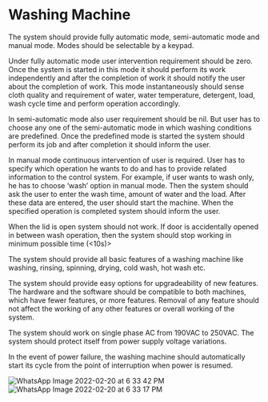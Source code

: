 # Washing Machine #
The system should provide fully automatic mode, semi-automatic mode and manual mode. Modes should be selectable by a keypad.

Under fully automatic mode user intervention requirement should be zero. Once the system is started in this mode it should perform its work independently and after the completion of work it should notify the user about the completion of work. This mode instantaneously should sense cloth quality and requirement of water, water temperature, detergent, load, wash cycle time and perform operation accordingly.

In semi-automatic mode also user requirement should be nil. But user has to choose any one of the semi-automatic mode in which washing conditions are predefined. Once the predefined mode is started the system should perform its job and after completion it should inform the user.

In manual mode continuous intervention of user is required. User has to specify which operation he wants to do and has to provide related information to the control system. For example, if user wants to wash only, he has to choose ‘wash’ option in manual mode. Then the system should ask the user to enter the wash time, amount of water and the load. After these data are entered, the user should start the machine. When the specified operation is completed system should inform the user.

When the lid is open system should not work. If door is accidentally opened in between wash operation, then the system should stop working in minimum possible time (<10s)>

The system should provide all basic features of a washing machine like washing, rinsing, spinning, drying, cold wash, hot wash etc.

The system should provide easy options for upgradeability of new features. The hardware and the software should be compatible to both machines, which have fewer features, or more features. Removal of any feature should not affect the working of any other features or overall working of the system.

The system should work on single phase AC from 190VAC to 250VAC. The system should protect itself from power supply voltage variations.

In the event of power failure, the washing machine should automatically start its cycle from the point of interruption when power is resumed.

![WhatsApp Image 2022-02-20 at 6 33 42 PM](https://user-images.githubusercontent.com/98872154/154844055-5f769e98-2800-4048-9887-b94066e85b69.jpeg)
![WhatsApp Image 2022-02-20 at 6 33 17 PM](https://user-images.githubusercontent.com/98872154/154844058-b45225ed-34f6-466c-b741-fc1c25404bbc.jpeg)
